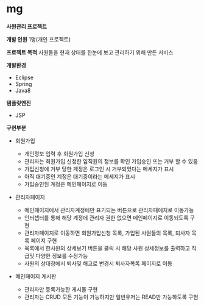 # mg

**사원관리 프로젝트**

**개발 인원**
1명(개인 프로젝트)


**프로젝트 목적**
사원들을 현재 상태를 한눈에 보고 관리하기 위해 만든 서비스


**개발환경**
* Eclipse
* Spring
* Java8


**템플릿엔진**
* JSP


**구현부분**
* 회원가입
  * 개인정보 입력 후 회원가입 신청
  * 관리자는 회원가입 신청한 임직원의 정보를 확인 가입승인 또는 거부 할 수 있음
  * 가입신청에 거부 당한 계정은 로그인 시 거부되었다는 메세지가 표시
  * 아직 대기중인 계정은 대기중이라는 메세지가 표시
  * 가입승인된 계정은 메인페이지로 이동

* 관리자페이지
  * 메인페이지에서 관리자계정에만 표기되는 버튼으로 관리자페에지로 이동가능
  * 인터셉터를 통해 해당 계정에 관리자 권한 없으면 메인페이지로 이동되도록 구현
  * 관리자페이지로 이동하면 회원가입신청 목록, 가입된 사원들의 목록, 퇴사자 목록 페이지 구현
  * 목록에서 한사원의 상세보기 버튼을 클릭 시 해당 사원 상세정보를 출력하고 직급및 다양한 정보를 수정가능
  * 사원의 상태창에서 퇴사및 해고로 변경시 퇴사자목록 페이지로 이동
 
* 메인페이지 게시판
  * 관리자만 등록가능한 게시물 구현
  * 관리자는 CRUD 모든 기능이 가능하지만 일반유저는 READ만 가능하도록 구현
    
